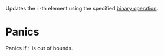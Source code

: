 Updates the `i`-th element using the specified [binary operation](crate::traits::Monoid::combine()).

# Panics

Panics if `i` is out of bounds.
